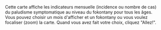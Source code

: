 Cette carte affiche les indicateurs mensuelle (incidence ou nombre de cas) du paludisme symptomatique au niveau du  fokontany pour tous les âges. Vous pouvez choisir un mois d'afficher et un fokontany ou vous voulez focaliser (zoom) la carte. Quand vous avez fait votre choix, cliquez "Allez!".
